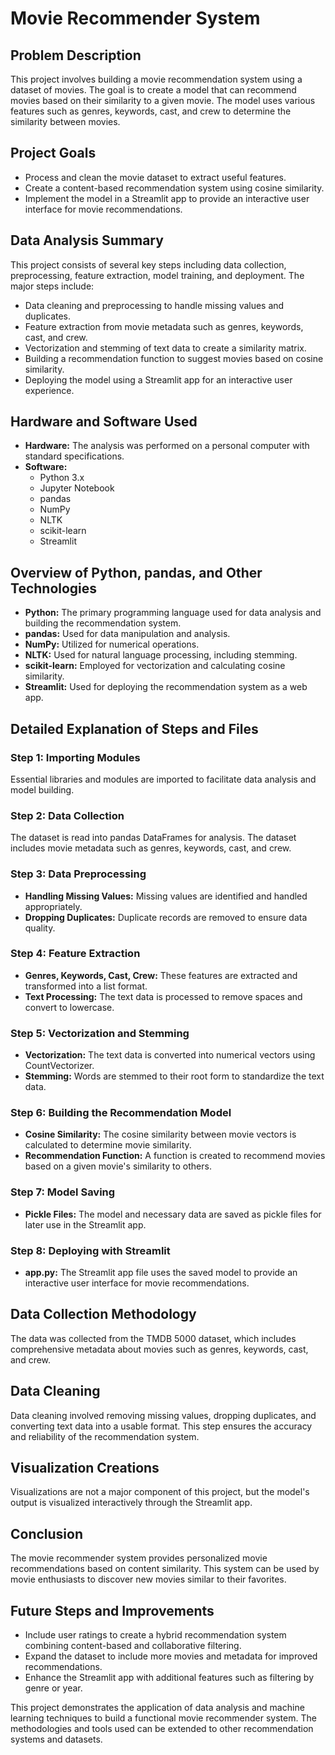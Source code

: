 # Movie Recommender System

## Problem Description
This project involves building a movie recommendation system using a dataset of movies. The goal is to create a model that can recommend movies based on their similarity to a given movie. The model uses various features such as genres, keywords, cast, and crew to determine the similarity between movies.

## Project Goals
- Process and clean the movie dataset to extract useful features.
- Create a content-based recommendation system using cosine similarity.
- Implement the model in a Streamlit app to provide an interactive user interface for movie recommendations.

## Data Analysis Summary
This project consists of several key steps including data collection, preprocessing, feature extraction, model training, and deployment. The major steps include:
- Data cleaning and preprocessing to handle missing values and duplicates.
- Feature extraction from movie metadata such as genres, keywords, cast, and crew.
- Vectorization and stemming of text data to create a similarity matrix.
- Building a recommendation function to suggest movies based on cosine similarity.
- Deploying the model using a Streamlit app for an interactive user experience.

## Hardware and Software Used
- **Hardware:** The analysis was performed on a personal computer with standard specifications.
- **Software:** 
  - Python 3.x
  - Jupyter Notebook
  - pandas
  - NumPy
  - NLTK
  - scikit-learn
  - Streamlit

## Overview of Python, pandas, and Other Technologies
- **Python:** The primary programming language used for data analysis and building the recommendation system.
- **pandas:** Used for data manipulation and analysis.
- **NumPy:** Utilized for numerical operations.
- **NLTK:** Used for natural language processing, including stemming.
- **scikit-learn:** Employed for vectorization and calculating cosine similarity.
- **Streamlit:** Used for deploying the recommendation system as a web app.

## Detailed Explanation of Steps and Files
### Step 1: Importing Modules
Essential libraries and modules are imported to facilitate data analysis and model building.

### Step 2: Data Collection
The dataset is read into pandas DataFrames for analysis. The dataset includes movie metadata such as genres, keywords, cast, and crew.

### Step 3: Data Preprocessing
- **Handling Missing Values:** Missing values are identified and handled appropriately.
- **Dropping Duplicates:** Duplicate records are removed to ensure data quality.

### Step 4: Feature Extraction
- **Genres, Keywords, Cast, Crew:** These features are extracted and transformed into a list format.
- **Text Processing:** The text data is processed to remove spaces and convert to lowercase.

### Step 5: Vectorization and Stemming
- **Vectorization:** The text data is converted into numerical vectors using CountVectorizer.
- **Stemming:** Words are stemmed to their root form to standardize the text data.

### Step 6: Building the Recommendation Model
- **Cosine Similarity:** The cosine similarity between movie vectors is calculated to determine movie similarity.
- **Recommendation Function:** A function is created to recommend movies based on a given movie's similarity to others.

### Step 7: Model Saving
- **Pickle Files:** The model and necessary data are saved as pickle files for later use in the Streamlit app.

### Step 8: Deploying with Streamlit
- **app.py:** The Streamlit app file uses the saved model to provide an interactive user interface for movie recommendations.

## Data Collection Methodology
The data was collected from the TMDB 5000 dataset, which includes comprehensive metadata about movies such as genres, keywords, cast, and crew.

## Data Cleaning
Data cleaning involved removing missing values, dropping duplicates, and converting text data into a usable format. This step ensures the accuracy and reliability of the recommendation system.

## Visualization Creations
Visualizations are not a major component of this project, but the model's output is visualized interactively through the Streamlit app.

## Conclusion
The movie recommender system provides personalized movie recommendations based on content similarity. This system can be used by movie enthusiasts to discover new movies similar to their favorites.

## Future Steps and Improvements
- Include user ratings to create a hybrid recommendation system combining content-based and collaborative filtering.
- Expand the dataset to include more movies and metadata for improved recommendations.
- Enhance the Streamlit app with additional features such as filtering by genre or year.

This project demonstrates the application of data analysis and machine learning techniques to build a functional movie recommender system. The methodologies and tools used can be extended to other recommendation systems and datasets.
``` &#8203;:citation[oaicite:0]{index=0}&#8203;
